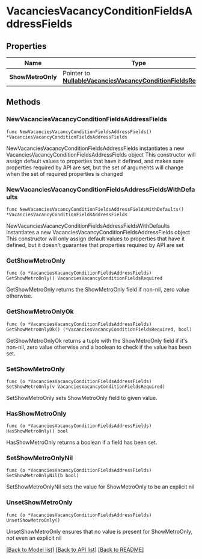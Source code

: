 # VacanciesVacancyConditionFieldsAddressFields

## Properties

Name | Type | Description | Notes
------------ | ------------- | ------------- | -------------
**ShowMetroOnly** | Pointer to [**NullableVacanciesVacancyConditionFieldsRequired**](VacanciesVacancyConditionFieldsRequired.md) |  | [optional] 

## Methods

### NewVacanciesVacancyConditionFieldsAddressFields

`func NewVacanciesVacancyConditionFieldsAddressFields() *VacanciesVacancyConditionFieldsAddressFields`

NewVacanciesVacancyConditionFieldsAddressFields instantiates a new VacanciesVacancyConditionFieldsAddressFields object
This constructor will assign default values to properties that have it defined,
and makes sure properties required by API are set, but the set of arguments
will change when the set of required properties is changed

### NewVacanciesVacancyConditionFieldsAddressFieldsWithDefaults

`func NewVacanciesVacancyConditionFieldsAddressFieldsWithDefaults() *VacanciesVacancyConditionFieldsAddressFields`

NewVacanciesVacancyConditionFieldsAddressFieldsWithDefaults instantiates a new VacanciesVacancyConditionFieldsAddressFields object
This constructor will only assign default values to properties that have it defined,
but it doesn't guarantee that properties required by API are set

### GetShowMetroOnly

`func (o *VacanciesVacancyConditionFieldsAddressFields) GetShowMetroOnly() VacanciesVacancyConditionFieldsRequired`

GetShowMetroOnly returns the ShowMetroOnly field if non-nil, zero value otherwise.

### GetShowMetroOnlyOk

`func (o *VacanciesVacancyConditionFieldsAddressFields) GetShowMetroOnlyOk() (*VacanciesVacancyConditionFieldsRequired, bool)`

GetShowMetroOnlyOk returns a tuple with the ShowMetroOnly field if it's non-nil, zero value otherwise
and a boolean to check if the value has been set.

### SetShowMetroOnly

`func (o *VacanciesVacancyConditionFieldsAddressFields) SetShowMetroOnly(v VacanciesVacancyConditionFieldsRequired)`

SetShowMetroOnly sets ShowMetroOnly field to given value.

### HasShowMetroOnly

`func (o *VacanciesVacancyConditionFieldsAddressFields) HasShowMetroOnly() bool`

HasShowMetroOnly returns a boolean if a field has been set.

### SetShowMetroOnlyNil

`func (o *VacanciesVacancyConditionFieldsAddressFields) SetShowMetroOnlyNil(b bool)`

 SetShowMetroOnlyNil sets the value for ShowMetroOnly to be an explicit nil

### UnsetShowMetroOnly
`func (o *VacanciesVacancyConditionFieldsAddressFields) UnsetShowMetroOnly()`

UnsetShowMetroOnly ensures that no value is present for ShowMetroOnly, not even an explicit nil

[[Back to Model list]](../README.md#documentation-for-models) [[Back to API list]](../README.md#documentation-for-api-endpoints) [[Back to README]](../README.md)


